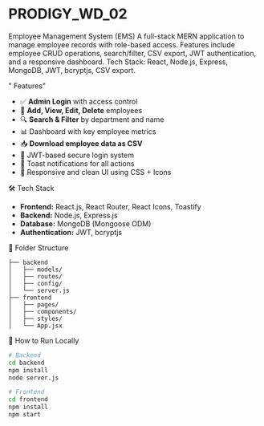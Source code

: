 # PRODIGY_WD_02
Employee Management System (EMS) A full-stack MERN application to manage employee records with role-based access. Features include employee CRUD operations, search/filter, CSV export, JWT authentication, and a responsive dashboard.  Tech Stack: React, Node.js, Express, MongoDB, JWT, bcryptjs, CSV export.



" Features"

* ✅ **Admin Login** with access control
* 👥 **Add, View, Edit, Delete** employees
* 🔍 **Search & Filter** by department and name
* 📊 Dashboard with key employee metrics
* 📥 **Download employee data as CSV**
* 🔐 JWT-based secure login system
* 💬 Toast notifications for all actions
* 🎨 Responsive and clean UI using CSS + Icons

🛠️ Tech Stack

* **Frontend:** React.js, React Router, React Icons, Toastify
* **Backend:** Node.js, Express.js
* **Database:** MongoDB (Mongoose ODM)
* **Authentication:** JWT, bcryptjs

📁 Folder Structure

```
├── backend
│   ├── models/
│   ├── routes/
│   ├── config/
│   └── server.js
├── frontend
│   ├── pages/
│   ├── components/
│   ├── styles/
│   └── App.jsx
```

🧪 How to Run Locally

```bash
# Backend
cd backend
npm install
node server.js

# Frontend
cd frontend
npm install
npm start
```

